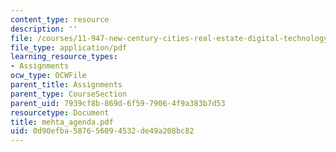 ```yaml
---
content_type: resource
description: ''
file: /courses/11-947-new-century-cities-real-estate-digital-technology-and-design-fall-2004/0d90efba587656094532de49a208bc82_mehta_agenda.pdf
file_type: application/pdf
learning_resource_types:
- Assignments
ocw_type: OCWFile
parent_title: Assignments
parent_type: CourseSection
parent_uid: 7939cf8b-869d-6f59-7906-4f9a383b7d53
resourcetype: Document
title: mehta_agenda.pdf
uid: 0d90efba-5876-5609-4532-de49a208bc82
---
```

